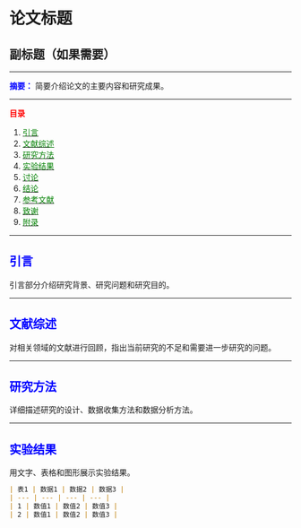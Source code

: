# 论文标题
## 副标题（如果需要）

---

**<span style="color:blue">摘要：</span>**
简要介绍论文的主要内容和研究成果。

---

**<span style="color:red">目录</span>**

1. [<span style="color:green">引言</span>](#引言)
2. [<span style="color:green">文献综述</span>](#文献综述)
3. [<span style="color:green">研究方法</span>](#研究方法)
4. [<span style="color:green">实验结果</span>](#实验结果)
5. [<span style="color:green">讨论</span>](#讨论)
6. [<span style="color:green">结论</span>](#结论)
7. [<span style="color:green">参考文献</span>](#参考文献)
8. [<span style="color:green">致谢</span>](#致谢)
9. [<span style="color:green">附录</span>](#附录)

---

## <span style="color:blue">引言</span>
引言部分介绍研究背景、研究问题和研究目的。

---

## <span style="color:blue">文献综述</span>
对相关领域的文献进行回顾，指出当前研究的不足和需要进一步研究的问题。

---

## <span style="color:blue">研究方法</span>
详细描述研究的设计、数据收集方法和数据分析方法。

---

## <span style="color:blue">实验结果</span>
用文字、表格和图形展示实验结果。

```markdown
| 表1 | 数据1 | 数据2 | 数据3 |
| --- | --- | --- | --- |
| 1 | 数值1 | 数值2 | 数值3 |
| 2 | 数值1 | 数值2 | 数值3 |
